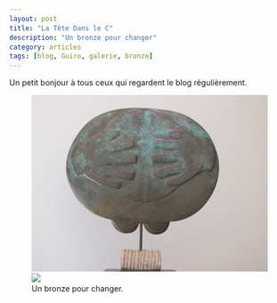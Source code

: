 ```yaml
---
layout: post
title: "La Tête Dans le C"
description: "Un bronze pour changer"
category: articles
tags: [blog, Guiro, galerie, bronze]
---
```

Un petit bonjour à tous ceux qui regardent le blog régulièrement.  
<figure>
	<img src="/images/la_tete_dans_le_cul0.jpg">
        <img src="/images/la_tete_dans_le_cul1.jpg">
	<figcaption>Un bronze pour changer.</figcaption>
</figure>
